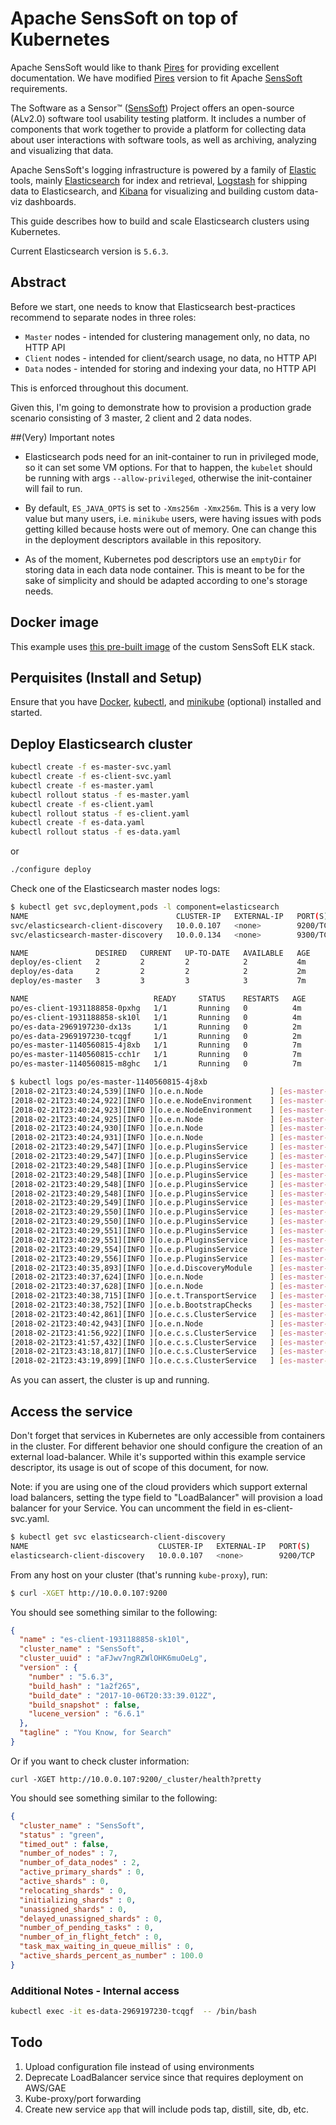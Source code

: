 # Apache SensSoft on top of Kubernetes

Apache SensSoft would like to thank [Pires] for providing excellent documentation. 
We have modified [Pires] version to fit Apache [SensSoft] requirements.

The Software as a Sensor™ ([SensSoft]) Project offers an open-source (ALv2.0) software
tool usability testing platform. It includes a number of components that work together
to provide a platform for collecting data about user interactions with software tools, 
as well as archiving, analyzing and visualizing that data.

Apache SensSoft's logging infrastructure is powered by a family of [Elastic] tools, mainly 
[Elasticsearch] for index and retrieval, [Logstash] for shipping data to Elasticsearch,
and [Kibana] for visualizing and building custom data-viz dashboards.

This guide describes how to build and scale Elasticsearch clusters using Kubernetes.

Current Elasticsearch version is `5.6.3`.

## Abstract

Before we start, one needs to know that Elasticsearch best-practices recommend to separate nodes in three roles:
* `Master` nodes - intended for clustering management only, no data, no HTTP API
* `Client` nodes - intended for client/search usage, no data, no HTTP API
* `Data` nodes - intended for storing and indexing your data, no HTTP API

This is enforced throughout this document.

Given this, I'm going to demonstrate how to provision a production grade scenario 
consisting of 3 master, 2 client and 2 data nodes.

##(Very) Important notes

* Elasticsearch pods need for an init-container to run in privileged mode, so it 
can set some VM options. For that to happen, the `kubelet` should be running with 
args `--allow-privileged`, otherwise the init-container will fail to run.

* By default, `ES_JAVA_OPTS` is set to `-Xms256m -Xmx256m`. This is a very low value
 but many users, i.e. `minikube` users, were having issues with pods getting killed 
 because hosts were out of memory. One can change this in the deployment descriptors
 available in this repository.

* As of the moment, Kubernetes pod descriptors use an `emptyDir` for storing data
in each data node container. This is meant to be for the sake of simplicity and
should be adapted according to one's storage needs.

## Docker image

This example uses [this pre-built image](https://github.com/apache/incubator-senssoft/tree/master/docker) of the custom SensSoft ELK stack.

## Perquisites (Install and Setup)

Ensure that you have [Docker], [kubectl], and [minikube] (optional) installed and started.

## Deploy Elasticsearch cluster

```bash
kubectl create -f es-master-svc.yaml
kubectl create -f es-client-svc.yaml
kubectl create -f es-master.yaml
kubectl rollout status -f es-master.yaml
kubectl create -f es-client.yaml
kubectl rollout status -f es-client.yaml
kubectl create -f es-data.yaml
kubectl rollout status -f es-data.yaml
```

or

```bash
./configure deploy
```

Check one of the Elasticsearch master nodes logs:

```bash
$ kubectl get svc,deployment,pods -l component=elasticsearch
NAME                                 CLUSTER-IP   EXTERNAL-IP   PORT(S)    AGE
svc/elasticsearch-client-discovery   10.0.0.107   <none>        9200/TCP   8m
svc/elasticsearch-master-discovery   10.0.0.134   <none>        9300/TCP   9m

NAME               DESIRED   CURRENT   UP-TO-DATE   AVAILABLE   AGE
deploy/es-client   2         2         2            2           4m
deploy/es-data     2         2         2            2           2m
deploy/es-master   3         3         3            3           7m

NAME                            READY     STATUS    RESTARTS   AGE
po/es-client-1931188858-0pxhg   1/1       Running   0          4m
po/es-client-1931188858-sk10l   1/1       Running   0          4m
po/es-data-2969197230-dx13s     1/1       Running   0          2m
po/es-data-2969197230-tcqgf     1/1       Running   0          2m
po/es-master-1140560815-4j8xb   1/1       Running   0          7m
po/es-master-1140560815-cch1r   1/1       Running   0          7m
po/es-master-1140560815-m8ghc   1/1       Running   0          7m
```

```bash
$ kubectl logs po/es-master-1140560815-4j8xb
[2018-02-21T23:40:24,539][INFO ][o.e.n.Node               ] [es-master-1140560815-4j8xb] initializing ...
[2018-02-21T23:40:24,922][INFO ][o.e.e.NodeEnvironment    ] [es-master-1140560815-4j8xb] using [1] data paths, mounts [[/ (overlay)]], net usable_space [13.7gb], net total_space [16.1gb], spins? [possibly], types [overlay]
[2018-02-21T23:40:24,923][INFO ][o.e.e.NodeEnvironment    ] [es-master-1140560815-4j8xb] heap size [247.5mb], compressed ordinary object pointers [true]
[2018-02-21T23:40:24,925][INFO ][o.e.n.Node               ] [es-master-1140560815-4j8xb] node name [es-master-1140560815-4j8xb], node ID [y3hGFzDmQM-65WWRwnuCUg]
[2018-02-21T23:40:24,930][INFO ][o.e.n.Node               ] [es-master-1140560815-4j8xb] version[5.6.3], pid[1], build[1a2f265/2017-10-06T20:33:39.012Z], OS[Linux/4.9.13/amd64], JVM[Oracle Corporation/OpenJDK 64-Bit Server VM/1.8.0_141/25.141-b16]
[2018-02-21T23:40:24,931][INFO ][o.e.n.Node               ] [es-master-1140560815-4j8xb] JVM arguments [-Xms2g, -Xmx2g, -XX:+UseConcMarkSweepGC, -XX:CMSInitiatingOccupancyFraction=75, -XX:+UseCMSInitiatingOccupancyOnly, -XX:+AlwaysPreTouch, -Xss1m, -Djava.awt.headless=true, -Dfile.encoding=UTF-8, -Djna.nosys=true, -Djdk.io.permissionsUseCanonicalPath=true, -Dio.netty.noUnsafe=true, -Dio.netty.noKeySetOptimization=true, -Dio.netty.recycler.maxCapacityPerThread=0, -Dlog4j.shutdownHookEnabled=false, -Dlog4j2.disable.jmx=true, -Dlog4j.skipJansi=true, -XX:+HeapDumpOnOutOfMemoryError, -Des.cgroups.hierarchy.override=/, -Xms256m, -Xmx256m, -Des.path.home=/usr/share/elasticsearch]
[2018-02-21T23:40:29,547][INFO ][o.e.p.PluginsService     ] [es-master-1140560815-4j8xb] loaded module [aggs-matrix-stats]
[2018-02-21T23:40:29,547][INFO ][o.e.p.PluginsService     ] [es-master-1140560815-4j8xb] loaded module [ingest-common]
[2018-02-21T23:40:29,548][INFO ][o.e.p.PluginsService     ] [es-master-1140560815-4j8xb] loaded module [lang-expression]
[2018-02-21T23:40:29,548][INFO ][o.e.p.PluginsService     ] [es-master-1140560815-4j8xb] loaded module [lang-groovy]
[2018-02-21T23:40:29,548][INFO ][o.e.p.PluginsService     ] [es-master-1140560815-4j8xb] loaded module [lang-mustache]
[2018-02-21T23:40:29,548][INFO ][o.e.p.PluginsService     ] [es-master-1140560815-4j8xb] loaded module [lang-painless]
[2018-02-21T23:40:29,549][INFO ][o.e.p.PluginsService     ] [es-master-1140560815-4j8xb] loaded module [parent-join]
[2018-02-21T23:40:29,550][INFO ][o.e.p.PluginsService     ] [es-master-1140560815-4j8xb] loaded module [percolator]
[2018-02-21T23:40:29,550][INFO ][o.e.p.PluginsService     ] [es-master-1140560815-4j8xb] loaded module [reindex]
[2018-02-21T23:40:29,551][INFO ][o.e.p.PluginsService     ] [es-master-1140560815-4j8xb] loaded module [transport-netty3]
[2018-02-21T23:40:29,551][INFO ][o.e.p.PluginsService     ] [es-master-1140560815-4j8xb] loaded module [transport-netty4]
[2018-02-21T23:40:29,554][INFO ][o.e.p.PluginsService     ] [es-master-1140560815-4j8xb] loaded plugin [ingest-geoip]
[2018-02-21T23:40:29,556][INFO ][o.e.p.PluginsService     ] [es-master-1140560815-4j8xb] loaded plugin [ingest-user-agent]
[2018-02-21T23:40:35,893][INFO ][o.e.d.DiscoveryModule    ] [es-master-1140560815-4j8xb] using discovery type [zen]
[2018-02-21T23:40:37,624][INFO ][o.e.n.Node               ] [es-master-1140560815-4j8xb] initialized
[2018-02-21T23:40:37,628][INFO ][o.e.n.Node               ] [es-master-1140560815-4j8xb] starting ...
[2018-02-21T23:40:38,715][INFO ][o.e.t.TransportService   ] [es-master-1140560815-4j8xb] publish_address {172.17.0.5:9300}, bound_addresses {[::]:9300}
[2018-02-21T23:40:38,752][INFO ][o.e.b.BootstrapChecks    ] [es-master-1140560815-4j8xb] bound or publishing to a non-loopback or non-link-local address, enforcing bootstrap checks
[2018-02-21T23:40:42,861][INFO ][o.e.c.s.ClusterService   ] [es-master-1140560815-4j8xb] detected_master {es-master-1140560815-m8ghc}{6aFy3IAjQqKnObD6TDuyKg}{tvZZmgLgSxGhjrOHseKdvw}{172.17.0.6}{172.17.0.6:9300}, added {{es-master-1140560815-m8ghc}{6aFy3IAjQqKnObD6TDuyKg}{tvZZmgLgSxGhjrOHseKdvw}{172.17.0.6}{172.17.0.6:9300},{es-master-1140560815-cch1r}{ItzfidgcTWyIPO3enbXxiQ}{-bUB95d2TxSj7sVos1Y_hA}{172.17.0.4}{172.17.0.4:9300},}, reason: zen-disco-receive(from master [master {es-master-1140560815-m8ghc}{6aFy3IAjQqKnObD6TDuyKg}{tvZZmgLgSxGhjrOHseKdvw}{172.17.0.6}{172.17.0.6:9300} committed version [1]])
[2018-02-21T23:40:42,943][INFO ][o.e.n.Node               ] [es-master-1140560815-4j8xb] started
[2018-02-21T23:41:56,922][INFO ][o.e.c.s.ClusterService   ] [es-master-1140560815-4j8xb] added {{es-client-1931188858-sk10l}{DWii7iInRQOFvNI9Uk8wgg}{E1gZ034YQYiD0S3qJ7iIgw}{172.17.0.7}{172.17.0.7:9300},}, reason: zen-disco-receive(from master [master {es-master-1140560815-m8ghc}{6aFy3IAjQqKnObD6TDuyKg}{tvZZmgLgSxGhjrOHseKdvw}{172.17.0.6}{172.17.0.6:9300} committed version [3]])
[2018-02-21T23:41:57,432][INFO ][o.e.c.s.ClusterService   ] [es-master-1140560815-4j8xb] added {{es-client-1931188858-0pxhg}{hKCgO7VQTSOydiUonCemEg}{ICdFKL_OQjqF8Vff00ymXw}{172.17.0.8}{172.17.0.8:9300},}, reason: zen-disco-receive(from master [master {es-master-1140560815-m8ghc}{6aFy3IAjQqKnObD6TDuyKg}{tvZZmgLgSxGhjrOHseKdvw}{172.17.0.6}{172.17.0.6:9300} committed version [4]])
[2018-02-21T23:43:18,817][INFO ][o.e.c.s.ClusterService   ] [es-master-1140560815-4j8xb] added {{es-data-2969197230-dx13s}{kZtdA7uETyKWtMKGQyheBQ}{gv093zE9R2GgLdDuDvpN1A}{172.17.0.9}{172.17.0.9:9300},}, reason: zen-disco-receive(from master [master {es-master-1140560815-m8ghc}{6aFy3IAjQqKnObD6TDuyKg}{tvZZmgLgSxGhjrOHseKdvw}{172.17.0.6}{172.17.0.6:9300} committed version [5]])
[2018-02-21T23:43:19,899][INFO ][o.e.c.s.ClusterService   ] [es-master-1140560815-4j8xb] added {{es-data-2969197230-tcqgf}{UmHRVW1MTNq5uA6nng8Nmg}{-DzJM2KRRwqkq7Hmm8oXjQ}{172.17.0.10}{172.17.0.10:9300},}, reason: zen-disco-receive(from master [master {es-master-1140560815-m8ghc}{6aFy3IAjQqKnObD6TDuyKg}{tvZZmgLgSxGhjrOHseKdvw}{172.17.0.6}{172.17.0.6:9300} committed version [6]])
```

As you can assert, the cluster is up and running.

## Access the service

Don't forget that services in Kubernetes are only accessible from containers in 
the cluster. For different behavior one should configure the creation of an 
external load-balancer. While it's supported within this example service
descriptor, its usage is out of scope of this document, for now.

Note: if you are using one of the cloud providers which support external load
balancers, setting the type field to "LoadBalancer" will provision a load
balancer for your Service. You can uncomment the field in es-client-svc.yaml.

```bash
$ kubectl get svc elasticsearch-client-discovery
NAME                             CLUSTER-IP   EXTERNAL-IP   PORT(S)    AGE
elasticsearch-client-discovery   10.0.0.107   <none>        9200/TCP   11m
```

From any host on your cluster (that's running `kube-proxy`), run:

```bash
$ curl -XGET http://10.0.0.107:9200
```

You should see something similar to the following:

```json
{
  "name" : "es-client-1931188858-sk10l",
  "cluster_name" : "SensSoft",
  "cluster_uuid" : "aFJwv7ngRZWlOHK6muOeLg",
  "version" : {
    "number" : "5.6.3",
    "build_hash" : "1a2f265",
    "build_date" : "2017-10-06T20:33:39.012Z",
    "build_snapshot" : false,
    "lucene_version" : "6.6.1"
  },
  "tagline" : "You Know, for Search"
}
```

Or if you want to check cluster information:

```
curl -XGET http://10.0.0.107:9200/_cluster/health?pretty
```

You should see something similar to the following:

```json
{
  "cluster_name" : "SensSoft",
  "status" : "green",
  "timed_out" : false,
  "number_of_nodes" : 7,
  "number_of_data_nodes" : 2,
  "active_primary_shards" : 0,
  "active_shards" : 0,
  "relocating_shards" : 0,
  "initializing_shards" : 0,
  "unassigned_shards" : 0,
  "delayed_unassigned_shards" : 0,
  "number_of_pending_tasks" : 0,
  "number_of_in_flight_fetch" : 0,
  "task_max_waiting_in_queue_millis" : 0,
  "active_shards_percent_as_number" : 100.0
}
```

### Additional Notes - Internal access
```bash
kubectl exec -it es-data-2969197230-tcqgf  -- /bin/bash
```

## Todo
1. Upload configuration file instead of using environments
1. Deprecate LoadBalancer service since that requires deployment on AWS/GAE
1. Kube-proxy/port forwarding
1. Create new service `app` that will include pods tap, distill, site, db, etc.

[Pires]: https://github.com/pires/kubernetes-elasticsearch-cluster/
[SensSoft]: http://senssoft.incubator.apache.org/
[Elastic]: https://www.elastic.co/
[Elasticsearch]: https://www.elastic.co/products/elasticsearch
[Logstash]: https://www.elastic.co/products/logstash
[Kibana]: https://www.elastic.co/products/kibana
[Cheat Sheet]: https://kubernetes.io/docs/user-guide/kubectl-cheatsheet/
[Docker]: https://www.docker.com
[kubectl]: https://kubernetes.io/docs/tasks/tools/install-kubectl/
[minikube]: https://kubernetes.io/docs/tasks/tools/install-minikube/    